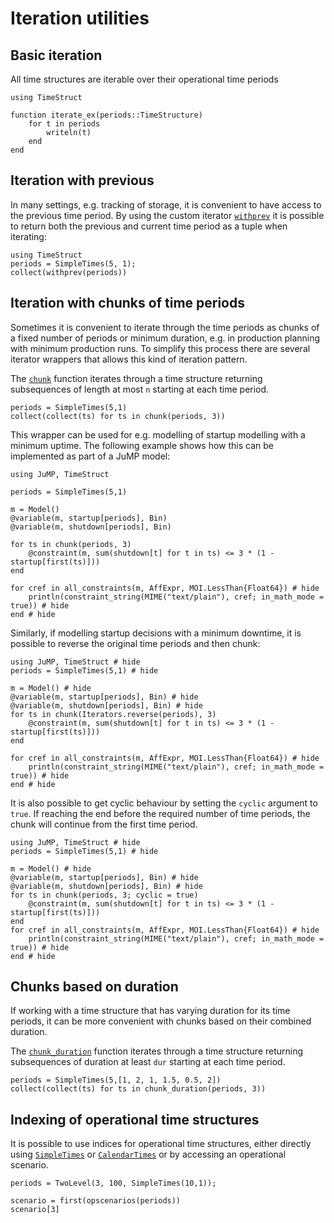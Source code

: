 # Iteration utilities

## Basic iteration

All time structures are iterable over their operational time periods
```@repl ts
using TimeStruct

function iterate_ex(periods::TimeStructure)
    for t in periods
        writeln(t)
    end
end
```


## Iteration with previous

In many settings, e.g. tracking of storage, it is convenient to have
access to the previous time period. By using the custom iterator
[`withprev`](@ref) it is possible to return both the previous and 
current time period as a tuple when iterating:
```@repl ts
using TimeStruct
periods = SimpleTimes(5, 1);
collect(withprev(periods))
```



## Iteration with chunks of time periods

Sometimes it is convenient to iterate through the time periods
as chunks of a fixed number of periods or minimum duration, e.g. in production planning
with minimum production runs. To simplify this process
there are several iterator wrappers that allows this kind of iteration pattern.


The [`chunk`](@ref) function iterates through a time structure returning
subsequences of length at most `n` starting at each time period. 
```@repl ts
periods = SimpleTimes(5,1)
collect(collect(ts) for ts in chunk(periods, 3))
```

This wrapper can be used for e.g. modelling of startup modelling with a minimum
uptime. The following example shows how this can be implemented as part of 
a JuMP model: 
```@example
using JuMP, TimeStruct

periods = SimpleTimes(5,1)

m = Model()
@variable(m, startup[periods], Bin)
@variable(m, shutdown[periods], Bin)

for ts in chunk(periods, 3)
    @constraint(m, sum(shutdown[t] for t in ts) <= 3 * (1 - startup[first(ts)]))
end

for cref in all_constraints(m, AffExpr, MOI.LessThan{Float64}) # hide
    println(constraint_string(MIME("text/plain"), cref; in_math_mode = true)) # hide
end # hide
```
Similarly, if modelling startup decisions with a minimum downtime,
it is possible to reverse the original time periods and then 
chunk:
```@example
using JuMP, TimeStruct # hide
periods = SimpleTimes(5,1) # hide

m = Model() # hide
@variable(m, startup[periods], Bin) # hide
@variable(m, shutdown[periods], Bin) # hide
for ts in chunk(Iterators.reverse(periods), 3)
    @constraint(m, sum(shutdown[t] for t in ts) <= 3 * (1 - startup[first(ts)]))
end

for cref in all_constraints(m, AffExpr, MOI.LessThan{Float64}) # hide
    println(constraint_string(MIME("text/plain"), cref; in_math_mode = true)) # hide
end # hide
```

It is also possible to get cyclic behaviour by setting the `cyclic` argument to `true`. 
If reaching the end before the required number of time periods, the chunk will continue
from the first time period. 
```@example
using JuMP, TimeStruct # hide
periods = SimpleTimes(5,1) # hide

m = Model() # hide
@variable(m, startup[periods], Bin) # hide
@variable(m, shutdown[periods], Bin) # hide
for ts in chunk(periods, 3; cyclic = true)
    @constraint(m, sum(shutdown[t] for t in ts) <= 3 * (1 - startup[first(ts)]))
end
for cref in all_constraints(m, AffExpr, MOI.LessThan{Float64}) # hide
    println(constraint_string(MIME("text/plain"), cref; in_math_mode = true)) # hide
end # hide
```



## Chunks based on duration

If working with a time structure that has varying duration for its time periods,
it can be more convenient with chunks based on their combined duration.

The [`chunk_duration`](@ref) function iterates through a time structure returning
subsequences of duration at least `dur` starting at each time period.  
```@repl ts
periods = SimpleTimes(5,[1, 2, 1, 1.5, 0.5, 2])
collect(collect(ts) for ts in chunk_duration(periods, 3))
```

## Indexing of operational time structures

It is possible to use indices for operational time structures, either directly
using [`SimpleTimes`](@ref) or [`CalendarTimes`](@ref) or by accessing an
operational scenario. 

```@repl ts
periods = TwoLevel(3, 100, SimpleTimes(10,1));

scenario = first(opscenarios(periods))
scenario[3]
```
